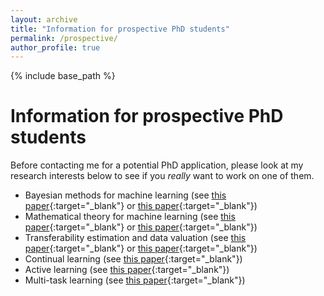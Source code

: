 ```yaml
---
layout: archive
title: "Information for prospective PhD students"
permalink: /prospective/
author_profile: true
---
```


{% include base_path %}

# Information for prospective PhD students

Before contacting me for a potential PhD application, please look at my research interests below to see if you *really* want to work on one of them.

- Bayesian methods for machine learning (see [this paper](https://arxiv.org/pdf/1710.10628){:target="_blank"} or [this paper](https://arxiv.org/pdf/1705.07131){:target="_blank"})
- Mathematical theory for machine learning (see [this paper](https://arxiv.org/pdf/2410.22065){:target="_blank"} or [this paper](https://arxiv.org/pdf/1408.2714){:target="_blank"})
- Transferability estimation and data valuation (see [this paper](https://arxiv.org/pdf/2002.12462){:target="_blank"} or [this paper](https://arxiv.org/pdf/2312.00656){:target="_blank"})
- Continual learning (see [this paper](https://arxiv.org/pdf/1710.10628){:target="_blank"})
- Active learning (see [this paper](https://arxiv.org/pdf/1906.02179){:target="_blank"})
- Multi-task learning (see [this paper](https://vucdinh.github.io/Files/multi.pdf){:target="_blank"})
